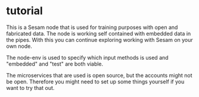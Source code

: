 # tutorial

This is a Sesam node that is used for training purposes with open and fabricated data. The node is working self contained with embedded data in the pipes.
With this you can continue exploring working with Sesam on your own node.

The node-env is used to specify which input methods is used and "embedded" and "test" are both viable. 

The microservices that are used is open source, but the accounts might not be open. Therefore you might need to set up some things yourself if you want to try that out.
